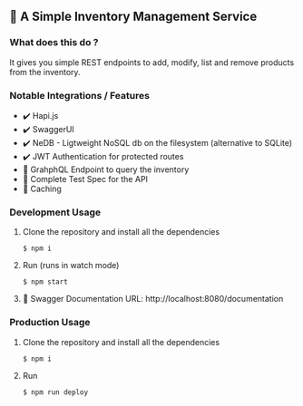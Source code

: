 ## :ledger: A Simple Inventory Management Service

### What does this do ?

It gives you simple REST endpoints to add, modify, list and remove products from the inventory.

### Notable Integrations / Features
  - :heavy_check_mark: Hapi.js
  - :heavy_check_mark: SwaggerUI
  - :heavy_check_mark: NeDB - Ligtweight NoSQL db on the filesystem (alternative to SQLite)
  - :heavy_check_mark: JWT Authentication for protected routes
  - :construction: GrahphQL Endpoint to query the inventory
  - :construction: Complete Test Spec for the API
  - :construction: Caching


### Development Usage
1. Clone the repository and install all the dependencies

    `$ npm i`

2. Run (runs in watch mode)

    `$ npm start`

3. :book: Swagger Documentation URL: http://localhost:8080/documentation


### Production Usage
1. Clone the repository and install all the dependencies

    `$ npm i`
    
 2. Run 
 
    `$ npm run deploy`
    
